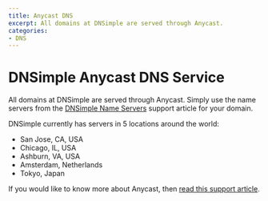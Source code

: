 ```yaml
---
title: Anycast DNS
excerpt: All domains at DNSimple are served through Anycast.
categories:
- DNS
---
```


# DNSimple Anycast DNS Service

All domains at DNSimple are served through Anycast. Simply use the name servers from the [DNSimple Name Servers](/articles/dnsimple-nameservers) support article for your domain.

DNSimple currently has servers in 5 locations around the world:

* San Jose, CA, USA
* Chicago, IL, USA
* Ashburn, VA, USA
* Amsterdam, Netherlands
* Tokyo, Japan

If you would like to know more about Anycast, then [read this support article](/articles/why-anycast-dns).
